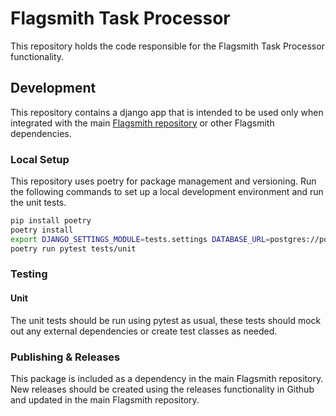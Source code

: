 # Flagsmith Task Processor

This repository holds the code responsible for the Flagsmith Task Processor functionality. 

## Development

This repository contains a django app that is intended to be used only when integrated 
with the main [Flagsmith repository](https://github.com/flagsmith/flagsmith) or other 
Flagsmith dependencies. 

### Local Setup

This repository uses poetry for package management and versioning. Run the following
commands to set up a local development environment and run the unit tests. 

```bash
pip install poetry
poetry install
export DJANGO_SETTINGS_MODULE=tests.settings DATABASE_URL=postgres://postgres:password@localhost:5432/flagsmith_task_processor
poetry run pytest tests/unit
```

### Testing

#### Unit

The unit tests should be run using pytest as usual, these tests should mock out any 
external dependencies or create test classes as needed.

### Publishing & Releases

This package is included as a dependency in the main Flagsmith repository. New releases 
should be created using the releases functionality in Github and updated in the main 
Flagsmith repository. 
